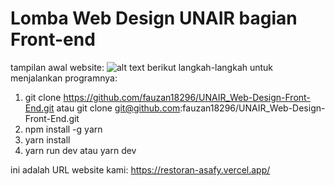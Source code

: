 # Lomba Web Design UNAIR bagian Front-end
tampilan awal website:
![alt text](https://i.imgur.com/bDUbbXu.jpeg)
berikut langkah-langkah untuk menjalankan programnya:
1) git clone https://github.com/fauzan18296/UNAIR_Web-Design-Front-End.git atau git clone git@github.com:fauzan18296/UNAIR_Web-Design-Front-End.git
2) npm install -g yarn
3) yarn install
4) yarn run dev atau yarn dev
   
ini adalah URL website kami:
https://restoran-asafy.vercel.app/
